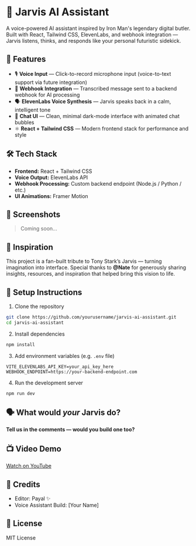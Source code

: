 # 🤖 Jarvis AI Assistant

A voice-powered AI assistant inspired by Iron Man's legendary digital butler. Built with React, Tailwind CSS, ElevenLabs, and webhook integration — Jarvis listens, thinks, and responds like your personal futuristic sidekick.

## 🚀 Features

- 🎙️ **Voice Input** — Click-to-record microphone input (voice-to-text support via future integration)
- 🔄 **Webhook Integration** — Transcribed message sent to a backend webhook for AI processing
- 🗣️ **ElevenLabs Voice Synthesis** — Jarvis speaks back in a calm, intelligent tone
- 💬 **Chat UI** — Clean, minimal dark-mode interface with animated chat bubbles
- ⚛️ **React + Tailwind CSS** — Modern frontend stack for performance and style

## 🛠️ Tech Stack

- **Frontend:** React + Tailwind CSS
- **Voice Output:** ElevenLabs API
- **Webhook Processing:** Custom backend endpoint (Node.js / Python / etc.)
- **UI Animations:** Framer Motion

## 📸 Screenshots

> Coming soon...

## 🧠 Inspiration

This project is a fan-built tribute to Tony Stark’s Jarvis — turning imagination into interface. Special thanks to **@Nate** for generously sharing insights, resources, and inspiration that helped bring this vision to life.

## 🔧 Setup Instructions

1. Clone the repository
```bash
git clone https://github.com/yourusername/jarvis-ai-assistant.git
cd jarvis-ai-assistant
```
2. Install dependencies
```bash
npm install
```
3. Add environment variables (e.g. `.env` file)
```env
VITE_ELEVENLABS_API_KEY=your_api_key_here
WEBHOOK_ENDPOINT=https://your-backend-endpoint.com
```
4. Run the development server
```bash
npm run dev
```

## 🗣️ What would *your* Jarvis do?
**Tell us in the comments — would you build one too?**

## 📺 Video Demo
[Watch on YouTube](https://youtube.com/yourvideo)

## 🙌 Credits
- Editor: Payal ✨
- Voice Assistant Build: [Your Name]

## 📄 License
MIT License
